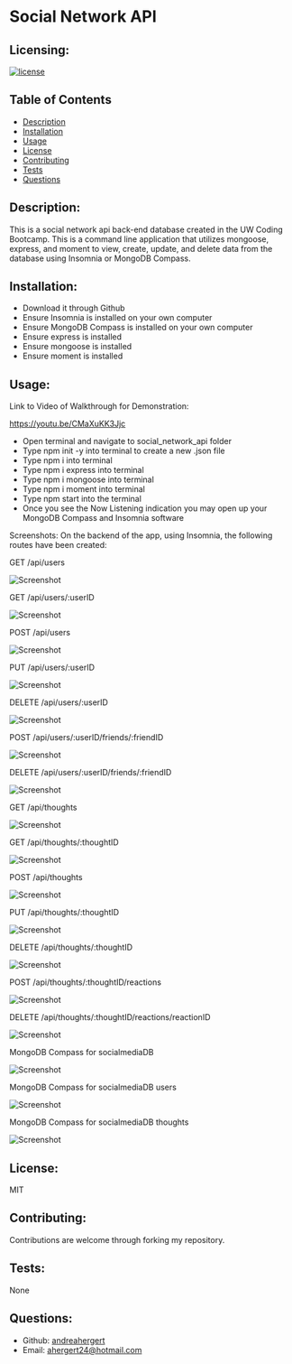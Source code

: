 # Social Network API

## Licensing:
[![license](https://img.shields.io/badge/license-MIT-blue)](https://shields.io)

## Table of Contents 
- [Description](#description)
- [Installation](#installation)
- [Usage](#usage)
- [License](#license)
- [Contributing](#contributing)
- [Tests](#tests)
- [Questions](#questions)

## Description:
This is a social network api back-end database created in the UW Coding Bootcamp. This is a command line application that utilizes mongoose, express, and moment to view, create, update, and delete data from the database using Insomnia or MongoDB Compass.

## Installation:
- Download it through Github
- Ensure Insomnia is installed on your own computer
- Ensure MongoDB Compass is installed on your own computer
- Ensure express is installed
- Ensure mongoose is installed
- Ensure moment is installed

## Usage:

Link to Video of Walkthrough for Demonstration:

https://youtu.be/CMaXuKK3Jjc


- Open terminal and navigate to social_network_api folder
- Type npm init -y into terminal to create a new .json file
- Type npm i into terminal
- Type npm i express into terminal
- Type npm i mongoose into terminal
- Type npm i moment into terminal
- Type npm start into the terminal
- Once you see the Now Listening indication you may open up your MongoDB Compass and Insomnia software


Screenshots:
On the backend of the app, using Insomnia, the following routes have been created:

GET /api/users

![Screenshot](assets/img/screenshot1.png)


GET /api/users/:userID

![Screenshot](assets/img/screenshot2.png)


POST /api/users

![Screenshot](assets/img/screenshot3.png)


PUT /api/users/:userID

![Screenshot](assets/img/screenshot4.png)


DELETE /api/users/:userID

![Screenshot](assets/img/screenshot5.png)


POST /api/users/:userID/friends/:friendID

![Screenshot](assets/img/screenshot6.png)


DELETE /api/users/:userID/friends/:friendID

![Screenshot](assets/img/screenshot7.png)


GET /api/thoughts

![Screenshot](assets/img/screenshot8.png)


GET /api/thoughts/:thoughtID

![Screenshot](assets/img/screenshot9.png)


POST /api/thoughts

![Screenshot](assets/img/screenshot10.png)


PUT /api/thoughts/:thoughtID

![Screenshot](assets/img/screenshot11.png)


DELETE /api/thoughts/:thoughtID

![Screenshot](assets/img/screenshot12.png)


POST /api/thoughts/:thoughtID/reactions

![Screenshot](assets/img/screenshot13.png)


DELETE /api/thoughts/:thoughtID/reactions/reactionID

![Screenshot](assets/img/screenshot14.png)


MongoDB Compass for socialmediaDB

![Screenshot](assets/img/screenshot15.png)


MongoDB Compass for socialmediaDB users

![Screenshot](assets/img/screenshot16.png)


MongoDB Compass for socialmediaDB thoughts

![Screenshot](assets/img/screenshot17.png)


## License:
MIT

## Contributing:
Contributions are welcome through forking my repository.

## Tests:
None

## Questions:
- Github: [andreahergert](https://github.com/andreahergert)
- Email: ahergert24@hotmail.com 